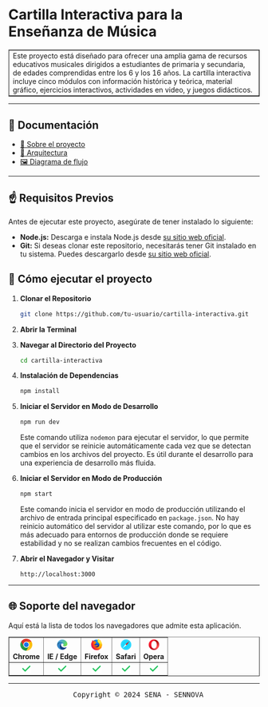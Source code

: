 # Cartilla Interactiva para la Enseñanza de Música

<table border>
<tr>
<td>
Este proyecto está diseñado para ofrecer una amplia gama de recursos educativos musicales dirigidos a estudiantes de primaria y secundaria, de edades comprendidas entre los 6 y los 16 años. La cartilla interactiva incluye cinco módulos con información histórica y teórica, material gráfico, ejercicios interactivos, actividades en video, y juegos didácticos.
</td>
</tr>
</table>

---

## 📖 Documentación

- [📘 Sobre el proyecto](doc/about.md)
- [📕 Arquitectura](doc/architecture.md)
- [🖼️ Diagrama de flujo](doc/assets/system-flow.png)

---

## ☝️ Requisitos Previos

Antes de ejecutar este proyecto, asegúrate de tener instalado lo siguiente:

- **Node.js:** Descarga e instala Node.js desde [su sitio web oficial](https://nodejs.org/).
- **Git:** Si deseas clonar este repositorio, necesitarás tener Git instalado en tu sistema. Puedes descargarlo desde [su sitio web oficial](https://git-scm.com/).

## 🚀 Cómo ejecutar el proyecto

1. **Clonar el Repositorio**

   ```bash
   git clone https://github.com/tu-usuario/cartilla-interactiva.git
   ```

2. **Abrir la Terminal**

3. **Navegar al Directorio del Proyecto**

   ```bash
   cd cartilla-interactiva
   ```

4. **Instalación de Dependencias**

   ```bash
   npm install
   ```

5. **Iniciar el Servidor en Modo de Desarrollo**

   ```bash
   npm run dev
   ```

   Este comando utiliza `nodemon` para ejecutar el servidor, lo que permite que el servidor se reinicie automáticamente cada vez que se detectan cambios en los archivos del proyecto. Es útil durante el desarrollo para una experiencia de desarrollo más fluida.

6. **Iniciar el Servidor en Modo de Producción**

   ```bash
   npm start
   ```

   Este comando inicia el servidor en modo de producción utilizando el archivo de entrada principal especificado en `package.json`. No hay reinicio automático del servidor al utilizar este comando, por lo que es más adecuado para entornos de producción donde se requiere estabilidad y no se realizan cambios frecuentes en el código.

7. **Abrir el Navegador y Visitar**

   ```plaintext
   http://localhost:3000
   ```

---

## 🌐 Soporte del navegador

Aquí está la lista de todos los navegadores que admite esta aplicación.

<table align="center" border>
  <tr>
    <td align="center">
      <img src="doc/assets/icons/chrome.svg" alt="edge" width="24" />
      <br />
      <strong>Chrome</strong>
    </td>
    <td align="center">
      <img src="doc/assets/icons/edge.svg" alt="edge" width="24" />
      <br />
      <strong>IE / Edge</strong>
    </td>
    <td align="center">
      <img src="doc/assets/icons/firefox.svg" alt="firefox" width="24" />
      <br />
      <strong>Firefox</strong>
    </td>
    <td align="center">
      <img src="doc/assets/icons/safari.svg" alt="safari" width="24" />
      <br />
      <strong>Safari</strong>
    </td>
    <td align="center">
      <img src="doc/assets/icons/opera.svg" alt="opera" width="24" />
      <br />
      <strong>Opera</strong>
    </td>
  </tr>
  <tr>
    <td align="center">
      <img src="doc/assets/icons/check.svg" alt="check" width="20px" align="center" />
    </td>
    <td align="center">
      <img src="doc/assets/icons/check.svg" alt="check" width="20px" align="center" />
    </td>
    <td align="center">
      <img src="doc/assets/icons/check.svg" alt="check" width="20px" align="center" />
    </td>
    <td align="center">
      <img src="doc/assets/icons/check.svg" alt="check" width="20px" align="center" />
    </td>
    <td align="center">
      <img src="doc/assets/icons/check.svg" alt="check" width="20px" align="center" />
    </td>
  </tr>
</table>

---

<pre align="center">
  Copyright © 2024 SENA - SENNOVA
</pre>
